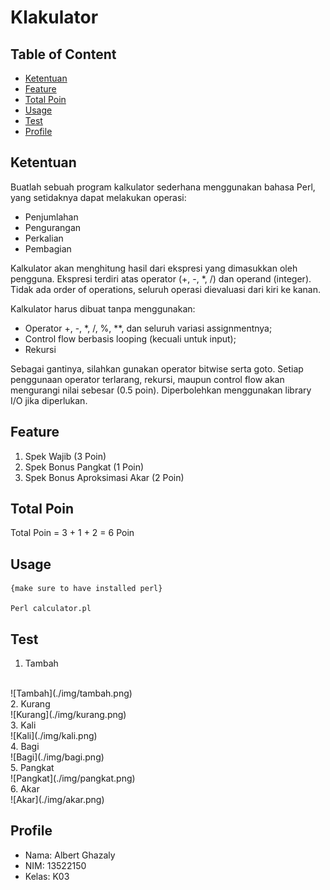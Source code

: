 # Klakulator

## Table of Content
* [Ketentuan](#ketentuan)
* [Feature](#feature)
* [Total Poin](#total-poin)
* [Usage](#usage)
* [Test](#test)
* [Profile](#profile)
## Ketentuan
Buatlah sebuah program kalkulator sederhana menggunakan bahasa Perl, yang setidaknya dapat melakukan operasi: 
- Penjumlahan
- Pengurangan
- Perkalian
- Pembagian

Kalkulator akan menghitung hasil dari ekspresi yang dimasukkan oleh pengguna. Ekspresi terdiri atas operator (+, -, *, /) dan operand (integer). Tidak ada order of operations, seluruh operasi dievaluasi dari kiri ke kanan. 

Kalkulator harus dibuat tanpa menggunakan:
- Operator +, -, *, /, %, **, dan seluruh variasi assignmentnya;
- Control flow berbasis looping (kecuali untuk input);
- Rekursi

Sebagai gantinya, silahkan gunakan operator bitwise serta goto. Setiap penggunaan operator terlarang, rekursi, maupun control flow akan mengurangi nilai sebesar (0.5 poin). Diperbolehkan menggunakan library I/O jika diperlukan.

## Feature
1. Spek Wajib (3 Poin)
2. Spek Bonus Pangkat (1 Poin)
3. Spek Bonus Aproksimasi Akar (2 Poin)

## Total Poin
Total Poin = 3 + 1 + 2 = 6 Poin

## Usage
    {make sure to have installed perl}  

    Perl calculator.pl

## Test
1. Tambah
</br>
![Tambah](./img/tambah.png)
</br>
2. Kurang
</br>
![Kurang](./img/kurang.png)
</br>
3. Kali
</br>
![Kali](./img/kali.png)
</br>
4. Bagi
</br>
![Bagi](./img/bagi.png)
</br>
5. Pangkat
</br>
![Pangkat](./img/pangkat.png)
</br>
6. Akar
</br>
![Akar](./img/akar.png)
</br>

## Profile
* Nama: Albert Ghazaly
* NIM: 13522150
* Kelas: K03
